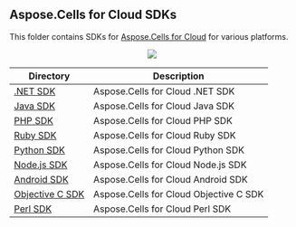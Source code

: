 
## Aspose.Cells for Cloud SDKs
This folder contains SDKs for [Aspose.Cells for Cloud](http://www.aspose.com/cloud/excel-api.aspx) for various platforms.

<p align="center">
  <a title="Download ZIP" href="https://github.com/aspose-cells/Aspose.Cells-for-Cloud/archive/master.zip">
     <img src="http://i.imgur.com/hwNhrGZ.png" />
  </a>
</p>

Directory | Description
--------- | -----------
[.NET SDK](Aspose.Cells-Cloud-SDK-for-.NET)  |  Aspose.Cells for Cloud .NET SDK
[Java SDK](Aspose.Cells-Cloud-SDK-for-Java)  |  Aspose.Cells for Cloud Java SDK
[PHP SDK](Aspose.Cells-Cloud-SDK-for-PHP)  | Aspose.Cells for Cloud PHP SDK
[Ruby SDK](Aspose.Cells-Cloud-SDK-for-Ruby) | Aspose.Cells for Cloud Ruby SDK
[Python SDK](Aspose.Cells-Cloud-SDK-for-Python) | Aspose.Cells for Cloud Python SDK
[Node.js SDK](Aspose.Cells-Cloud-SDK-for-NodeJS) | Aspose.Cells for Cloud Node.js SDK
[Android SDK](Aspose.Cells-Cloud-SDK-for-Android) | Aspose.Cells for Cloud Android SDK
[Objective C SDK](Aspose.Cells-Cloud-SDK-for-Objective-C) | Aspose.Cells for Cloud Objective C SDK
[Perl SDK](Aspose.Cells-Cloud-SDK-for-Perl) | Aspose.Cells for Cloud Perl SDK
